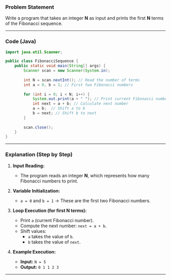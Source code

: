 ### **Problem Statement**  
Write a program that takes an integer **N** as input and prints the first **N** terms of the Fibonacci sequence.

---

### **Code (Java)**
```java
import java.util.Scanner;

public class FibonacciSequence {
    public static void main(String[] args) {
        Scanner scan = new Scanner(System.in);
        
        int N = scan.nextInt(); // Read the number of terms
        int a = 0, b = 1; // First two Fibonacci numbers
        
        for (int i = 0; i < N; i++) { 
            System.out.print(a + " "); // Print current Fibonacci number
            int next = a + b; // Calculate next number
            a = b;  // Shift a to b
            b = next; // Shift b to next
        }
        
        scan.close();
    }
}
```

---

### **Explanation (Step by Step)**
1. **Input Reading:**  
   - The program reads an integer **N**, which represents how many Fibonacci numbers to print.

2. **Variable Initialization:**  
   - `a = 0` and `b = 1` → These are the first two Fibonacci numbers.

3. **Loop Execution (for first N terms):**  
   - Print `a` (current Fibonacci number).  
   - Compute the next number: `next = a + b`.  
   - Shift values:  
     - `a` takes the value of `b`.  
     - `b` takes the value of `next`.  

4. **Example Execution:**
   - **Input:** `N = 5`  
   - **Output:** `0 1 1 2 3`

---

